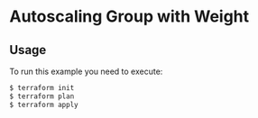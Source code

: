 # Autoscaling Group with Weight

## Usage

To run this example you need to execute:

```bash
$ terraform init
$ terraform plan
$ terraform apply
```
